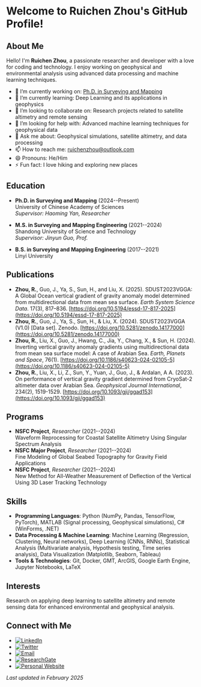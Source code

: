 # Welcome to Ruichen Zhou's GitHub Profile!

## About Me

Hello! I'm **Ruichen Zhou**, a passionate researcher and developer with a love for coding and technology. I enjoy working on geophysical and environmental analysis using advanced data processing and machine learning techniques.

- 🔭 I’m currently working on: [Ph.D. in Surveying and Mapping](https://example.com)
- 🌱 I’m currently learning: Deep Learning and its applications in geophysics
- 👯 I’m looking to collaborate on: Research projects related to satellite altimetry and remote sensing
- 🤔 I’m looking for help with: Advanced machine learning techniques for geophysical data
- 💬 Ask me about: Geophysical simulations, satellite altimetry, and data processing
- 📫 How to reach me: [ruichenzhou@outlook.com](mailto:ruichenzhou@outlook.com)
- 😄 Pronouns: He/Him
- ⚡ Fun fact: I love hiking and exploring new places

## Education

- **Ph.D. in Surveying and Mapping** (2024--Present)  
  University of Chinese Academy of Sciences  
  *Supervisor: Haoming Yan, Researcher*

- **M.S. in Surveying and Mapping Engineering** (2021--2024)  
  Shandong University of Science and Technology  
  *Supervisor: Jinyun Guo, Prof.*

- **B.S. in Surveying and Mapping Engineering** (2017--2021)  
  Linyi University

## Publications

- **Zhou, R.**, Guo, J., Ya, S., Sun, H., and Liu, X. (2025). SDUST2023VGGA: A Global Ocean vertical gradient of gravity anomaly model determined from multidirectional data from mean sea surface. *Earth System Science Data*. 17(3), 817–836. [https://doi.org/10.5194/essd-17-817-2025](https://doi.org/10.5194/essd-17-817-2025)
- **Zhou, R.**, Guo, J., Ya, S., Sun, H., & Liu, X. (2024). SDUST2023VGGA (V1.0) [Data set]. Zenodo. [https://doi.org/10.5281/zenodo.14177000](https://doi.org/10.5281/zenodo.14177000)
- **Zhou, R.**, Liu, X., Guo, J., Hwang, C., Jia, Y., Chang, X., & Sun, H. (2024). Inverting vertical gravity anomaly gradients using multidirectional data from mean sea surface model: A case of Arabian Sea. *Earth, Planets and Space*, 76(1). [https://doi.org/10.1186/s40623-024-02105-5](https://doi.org/10.1186/s40623-024-02105-5)
- **Zhou, R.**, Liu, X., Li, Z., Sun, Y., Yuan, J., Guo, J., & Ardalan, A A. (2023). On performance of vertical gravity gradient determined from CryoSat-2 altimeter data over Arabian Sea. *Geophysical Journal International*, 234(2), 1519-1529. [https://doi.org/10.1093/gji/ggad153](https://doi.org/10.1093/gji/ggad153)

## Programs

- **NSFC Project**, *Researcher* (2021--2024)  
  Waveform Reprocessing for Coastal Satellite Altimetry Using Singular Spectrum Analysis
- **NSFC Major Project**, *Researcher* (2021--2024)  
  Fine Modeling of Global Seabed Topography for Gravity Field Applications
- **NSFC Project**, *Researcher* (2021--2024)  
  New Method for All-Weather Measurement of Deflection of the Vertical Using 3D Laser Tracking Technology

## Skills

- **Programming Languages**: Python (NumPy, Pandas, TensorFlow, PyTorch), MATLAB (Signal processing, Geophysical simulations), C# (WinForms, .NET)
- **Data Processing & Machine Learning**: Machine Learning (Regression, Clustering, Neural networks), Deep Learning (CNNs, RNNs), Statistical Analysis (Multivariate analysis, Hypothesis testing, Time series analysis), Data Visualization (Matplotlib, Seaborn, Tableau)
- **Tools & Technologies**: Git, Docker, GMT, ArcGIS, Google Earth Engine, Jupyter Notebooks, LaTeX

## Interests

Research on applying deep learning to satellite altimetry and remote sensing data for enhanced environmental and geophysical analysis.

## Connect with Me

- [![LinkedIn](https://img.shields.io/badge/-LinkedIn-blue?style=flat&logo=linkedin)](https://www.linkedin.com/in/your-profile)
- [![Twitter](https://img.shields.io/badge/-Twitter-blue?style=flat&logo=twitter&logoColor=white)](https://twitter.com/your-profile)
- [![Email](https://img.shields.io/badge/-Email-gray?style=flat&logo=gmail&logoColor=white)](mailto:ruichenzhou@outlook.com)
- [![ResearchGate](https://img.shields.io/badge/-ResearchGate-green?style=flat&logo=researchgate)](https://www.researchgate.net/profile/Ruichen-Zhou-2)
- [![Personal Website](https://img.shields.io/badge/-Personal%20Website-blue?style=flat&logo=internet-explorer)](https://zhou-ruichen.github.io/)

*Last updated in February 2025*
